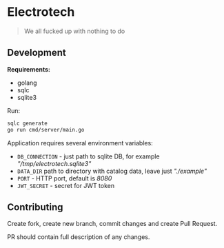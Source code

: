 # Electrotech

> We all fucked up with nothing to do

## Development

**Requirements:**

- golang
- sqlc
- sqlite3

Run:

```bash
sqlc generate
go run cmd/server/main.go
```

Application requires several environment variables:

- `DB_CONNECTION` - just path to sqlite DB, for example _"/tmp/electrotech.sqlite3"_
- `DATA_DIR` path to directory with catalog data, leave just _"./example"_
- `PORT` - HTTP port, default is _8080_
- `JWT_SECRET` - secret for JWT token

## Contributing

Create fork, create new branch, commit changes and create Pull Request.

PR should contain full description of any changes.
